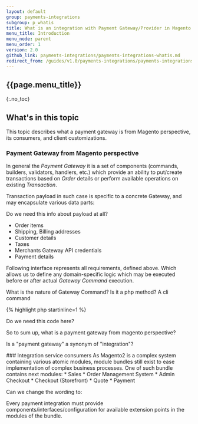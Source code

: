 ```yaml
---
layout: default
group: payments-integrations
subgroup: p_whatis
title: What is an integration with Payment Gateway/Provider in Magento
menu_title: Introduction
menu_node: parent
menu_order: 1
version: 2.0
github_link: payments-integrations/payments-integrations-whatis.md
redirect_from: /guides/v1.0/payments-integrations/payments-integrations-whatis.html
---
```


##  {{page.menu_title}}
{:.no_toc}

## What's in this topic
This topic describes what a payment gateway is from Magento perspective, its consumers, and client customizations.


### Payment Gateway from Magento perspective

In general the _Payment Gateway_ it is a set of components (commands, builders, validators, handlers, etc.) which provide an ability to put/create transactions
based on _Order_ details or perform available operations on existing _Transaction_.

Transaction payload in such case is specific to a concrete Gateway, and may encapsulate various data parts:

<p class="q">Do we need this info about payload at all?</p>

* Order items
* Shipping, Billing addresses
* Customer details
* Taxes
* Merchants Gateway API credentials
* Payment details

Following interface represents all requirements, defined above. Which allows us to define any domain-specific logic which may be executed before or after actual _Gateway Command_ execution.

<p class="q">What is the nature of Gateway Command? Is it a php method? A cli command</p>

{% highlight php startinline=1 %}
<?php
namespace Magento\Payment\Gateway;

use Magento\Payment\Gateway\Command\CommandException;

/**
 * Interface CommandInterface
 * @package Magento\Payment\Gateway
 * @api
 */
interface CommandInterface
{
    /**
     * Executes command basing on business object
     *
     * @param array $commandSubject
     * @return null|Command\ResultInterface
     * @throws CommandException
     */
    public function execute(array $commandSubject);
}
{% endhighlight %}


<p class="q">Do we need this code here?
</p>
<p class="q">So to sum up, what is a payment gateway from magento perspective?</p>

<p class="q">Is a "payment gateway" a synonym of "integration"?</p>

### Integration service consumers
As Magento2 is a complex system containing various atomic modules, module bundles still exist to ease implementation of complex business processes.
One of such bundle contains next modules:

* Sales
    * Order Management System
    * Admin Checkout
* Checkout (Storefront)
* Quote
* Payment

<p class="q'>What business process does this bundle implement?</p>

Next topics will be focused on Payment module in scope of this bundle.


### Client customizations

Every payment integration must provide components/interfaces/configuration for available extension points in the modules of the bundle.

<p class="q">Can we change the wording to:<p>

Every payment integration must provide components/interfaces/configuration for available extension points in the modules of the bundle. 

